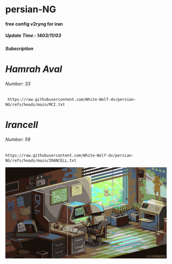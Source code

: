 # persian-NG

#### free config v2ryng for iran


<h5>Update Time : 1403/11/03</h5>

##### Subscription

  # *****Hamrah Aval*****

<h6>Number: 33 </h6>

     https://raw.githubusercontent.com/White-Wolf-dv/persian-NG/refs/heads/main/MCI.txt

# *****Irancell*****

<h6>Number: 59 </h6>

    https://raw.githubusercontent.com/White-Wolf-dv/persian-NG/refs/heads/main/IRANCELL.txt

<p align="center">
<img  src="https://github.com/White-Wolf-dv/White-Wolf-dv/blob/main/14.gif">
</p>
